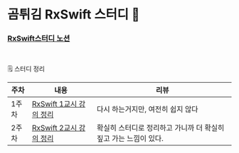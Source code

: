 # 곰튀김 RxSwift 스터디 🐯
###  [RxSwift스터디 노션](https://www.notion.so/RxSwift-aef05a7a6d384624865948797d2dfeea)
<br>

🗒️ 스터디 정리

| 주차 | 내용 | 리뷰 |
|---|---|---|
| 1주차 | [RxSwift 1교시 강의 정리](https://trapezoidal-voyage-66c.notion.site/RxSwift-1-03494db8fdc34802ba3c4627d6571cce) | 다시 하는거지만, 여전히 쉽지 않다 |
| 2주차 | [RxSwift 2교시 강의 정리](https://trapezoidal-voyage-66c.notion.site/RxSwift-2-62213aa8840d4cedbbf475b07a4dc64d) | 확실히 스터디로 정리하고 가니까 더 확실히 짚고 가는 느낌이 있다. |




